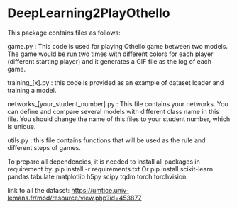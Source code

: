 # DeepLearning2PlayOthello


This package contains files as follows:

game.py : This code is used for playing Othello game between two models. The game would be run two times with different colors for each player (different starting player) and it generates a GIF file as the log of each game.

training_[x].py : this code is provided as an example of dataset loader and training a model.
 
networks_[your_student_number].py : This file contains your networks. You can define and compare several models with different class name in this file. You should change the name of this files to your student number, which is unique.

utils.py	: this file contains functions that will be used as the rule and different steps of games.


To prepare all dependencies, it is needed to install all packages in requirement by:
	pip install -r requirements.txt
Or
	pip install scikit-learn pandas tabulate matplotlib h5py scipy tqdm torch torchvision
	
link to all the dataset:
	https://umtice.univ-lemans.fr/mod/resource/view.php?id=453877
